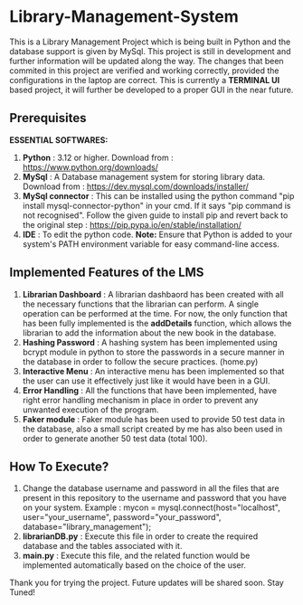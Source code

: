 # Library-Management-System
This is a Library Management Project which is being built in Python and the database support is given by MySql.
This project is still in development and further information will be updated along the way. The changes that been commited in this project are verified and working correctly, provided the configurations in the laptop are correct. This is currently a **TERMINAL UI** based project, it will further be developed to a proper GUI in the near future.

## Prerequisites
**ESSENTIAL SOFTWARES:**
  1) **Python** : 3.12 or higher. Download from : https://www.python.org/downloads/
  2) **MySql** : A Database management system for storing library data. Download from : https://dev.mysql.com/downloads/installer/
  3) **MySql connector** : This can be installed using the python command "pip install mysql-connector-python" in your cmd. If it says "pip command is not recognised". Follow the given guide to install pip and revert back to the original step : https://pip.pypa.io/en/stable/installation/
  4) **IDE** : To edit the python code.
**Note:** Ensure that Python is added to your system's PATH environment variable for easy command-line access.

## Implemented Features of the LMS
  1) **Librarian Dashboard** : A librarian dashbaord has been created with all the necessary functions that the librarian can perform. A single operation can be performed at the time. For now, the only function that has been fully implemented is the **addDetails** function, which allows the librarian to add the information about the new book in the database.
  2) **Hashing Password** : A hashing system has been implemented using bcrypt module in python to store the passwords in a secure manner in the database in order to follow the secure practices. (home.py)
  3) **Interactive Menu** : An interactive menu has been implemented so that the user can use it effectively just like it would have been in a GUI.
  4) **Error Handling** : All the functions that have been implemented, have right error handling mechanism in place in order to prevent any unwanted execution of the program.
  5) **Faker module** : Faker module has been used to provide 50 test data in the database, also a small script created by me has also been used in order to generate another 50 test data (total 100).



## How To Execute?
  1) Change the database username and password in all the files that are present in this repository to the username and password that you have on your system.
     Example : mycon = mysql.connect(host="localhost", user="your_username", password="your_password", database="library_management");
  2) **librarianDB.py** : Execute this file in order to create the required database and the tables associated with it.
  3) **main.py** : Execute this file, and the related function would be implemented automatically based on the choice of the user.


Thank you for trying the project. Future updates will be shared soon. Stay Tuned!
